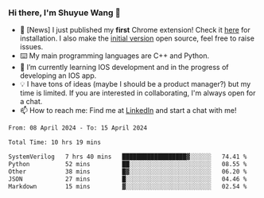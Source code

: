 ### Hi there, I'm Shuyue Wang 👋

- 🎉 [News] I just published my **first** Chrome extension! Check it [here](https://chrome.google.com/webstore/detail/aiofdhjednbbfajbcpmgbblpljncfnkh) for installation. I also make the [initial version](https://github.com/wangsy503/PennCalendar) open source, feel free to raise issues.
- ⌨️ My main programming languages are C++ and Python.
- 🌱 I’m currently learning IOS development and in the progress of developing an IOS app.
- 💡 I have tons of ideas (maybe I should be a product manager?) but my time is limited. If you are interested in collaborating, I'm always open for a chat.
- 📫 How to reach me: Find me at [LinkedIn](https://www.linkedin.com/in/shuyuew/) and start a chat with me!

<!--
**wangsy503/wangsy503** is a ✨ _special_ ✨ repository because its `README.md` (this file) appears on your GitHub profile.

Here are some ideas to get you started:

- 🔭 I’m currently working on ...
- 🌱 I’m currently learning ...
- 👯 I’m looking to collaborate on ...
- 🤔 I’m looking for help with ...
- 💬 Ask me about ...
- 📫 How to reach me: ...
- 😄 Pronouns: ...
- ⚡ Fun fact: ...
-->
<!--START_SECTION:waka-->

```txt
From: 08 April 2024 - To: 15 April 2024

Total Time: 10 hrs 19 mins

SystemVerilog   7 hrs 40 mins   ██████████████████▓░░░░░░   74.41 %
Python          52 mins         ██░░░░░░░░░░░░░░░░░░░░░░░   08.55 %
Other           38 mins         █▓░░░░░░░░░░░░░░░░░░░░░░░   06.20 %
JSON            27 mins         █░░░░░░░░░░░░░░░░░░░░░░░░   04.46 %
Markdown        15 mins         ▓░░░░░░░░░░░░░░░░░░░░░░░░   02.54 %
```

<!--END_SECTION:waka-->
